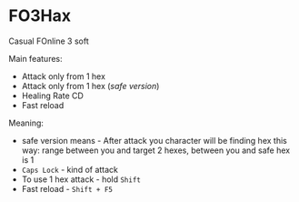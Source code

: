 # FO3Hax
Casual FOnline 3 soft

Main features:
* Attack only from 1 hex
* Attack only from 1 hex (*safe version*)
* Healing Rate CD 
* Fast reload

Meaning:

* safe version means - After attack you character will be finding hex this way: range between you and target 2 hexes, between you and safe hex is 1
* `Caps Lock` - kind of attack
* To use 1 hex attack - hold `Shift`
* Fast reload - `Shift + F5`
